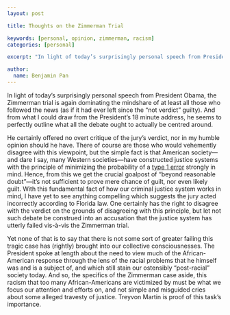 ```yaml
---
layout: post

title: Thoughts on the Zimmerman Trial

keywords: [personal, opinion, zimmerman, racism]
categories: [personal]

excerpt: "In light of today’s surprisingly personal speech from President Obama, the Zimmerman trial is again dominating the mindshare of at least all those who followed the news (as if it had ever left since the “not verdict” guilty)."

author:
  name: Benjamin Pan
---
```


In light of today’s surprisingly personal speech from President Obama, the Zimmerman trial is again dominating the mindshare of at least all those who followed the news (as if it had ever left since the “not verdict” guilty). And from what I could draw from the President’s 18 minute address, he seems to perfectly outline what all the debate ought to actually be centred around.

He certainly offered no overt critique of the jury’s verdict, nor in my humble opinion should he have. There of course are those who would vehemently disagree with this viewpoint, but the simple fact is that American society—and dare I say, many Western societies—have constructed justice systems with the principle of minimizing the probability of a [type 1 error](http://en.wikipedia.org/wiki/Type_I_error_rate#Type_I_error) strongly in mind. Hence, from this we get the crucial goalpost of “beyond reasonable doubt”—it’s not sufficient to prove mere chance of guilt, nor even likely guilt. With this fundamental fact of how our criminal justice system works in mind, I have yet to see anything compelling which suggests the jury acted incorrectly according to Florida law. One certainly has the right to disagree with the verdict on the grounds of disagreeing with this principle, but let not such debate be construed into an accusation that the justice system has utterly failed vis-à-vis the Zimmerman trial.

Yet none of that is to say that there is not some sort of greater failing this tragic case has (rightly) brought into our collective consciousnesses. The President spoke at length about the need to view much of the African-American response through the lens of the racial problems that he himself was and is a subject of, and which still stain our ostensibly “post-racial” society today. And so, the specifics of the Zimmerman case aside, this racism that too many African-Americans are victimized by must be what we focus our attention and efforts on, and not simple and misguided cries about some alleged travesty of justice. Treyvon Martin is proof of this task’s importance.
